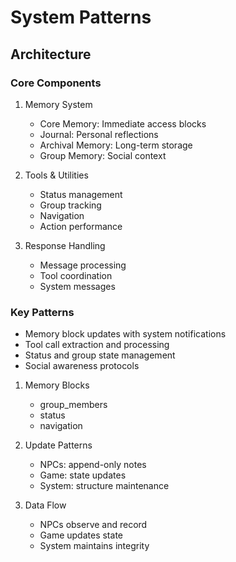 # System Patterns

## Architecture

### Core Components
1. Memory System
   - Core Memory: Immediate access blocks
   - Journal: Personal reflections
   - Archival Memory: Long-term storage
   - Group Memory: Social context

2. Tools & Utilities
   - Status management
   - Group tracking
   - Navigation
   - Action performance

3. Response Handling
   - Message processing
   - Tool coordination
   - System messages

### Key Patterns
- Memory block updates with system notifications
- Tool call extraction and processing
- Status and group state management
- Social awareness protocols

1. Memory Blocks
   - group_members
   - status
   - navigation

2. Update Patterns
   - NPCs: append-only notes
   - Game: state updates
   - System: structure maintenance

3. Data Flow
   - NPCs observe and record
   - Game updates state
   - System maintains integrity 